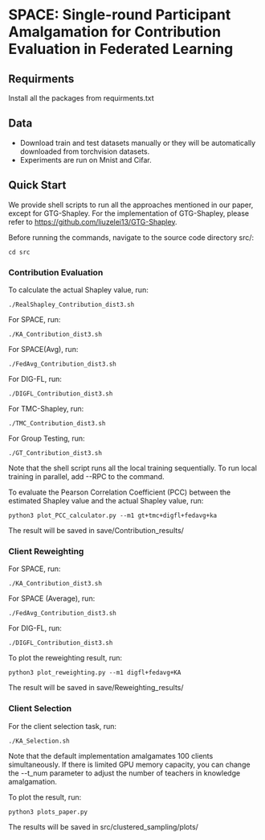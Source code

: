 # SPACE: Single-round Participant Amalgamation for Contribution Evaluation in Federated Learning

## Requirments
Install all the packages from requirments.txt

## Data
* Download train and test datasets manually or they will be automatically downloaded from torchvision datasets.
* Experiments are run on Mnist and Cifar.

## Quick Start
We provide shell scripts to run all the approaches mentioned in our paper, except for GTG-Shapley. For the implementation of GTG-Shapley, please refer to https://github.com/liuzelei13/GTG-Shapley.

Before running the commands, navigate to the source code directory src/:
```
cd src
```

### Contribution Evaluation
To calculate the actual Shapley value, run:
```
./RealShapley_Contribution_dist3.sh
```
For SPACE, run:
```
./KA_Contribution_dist3.sh
```
For SPACE(Avg), run:
```
./FedAvg_Contribution_dist3.sh
```
For DIG-FL, run:
```
./DIGFL_Contribution_dist3.sh
```
For TMC-Shapley, run:
```
./TMC_Contribution_dist3.sh
```
For Group Testing, run:
```
./GT_Contribution_dist3.sh
```
Note that the shell script runs all the local training sequentially. To run local training in parallel, add --RPC to the command.

To evaluate the Pearson Correlation Coefficient (PCC) between the estimated Shapley value and the actual Shapley value, run:
```
python3 plot_PCC_calculator.py --m1 gt+tmc+digfl+fedavg+ka
```
The result will be saved in save/Contribution_results/

### Client Reweighting
For SPACE, run:
```
./KA_Contribution_dist3.sh
```
For SPACE (Average), run:
```
./FedAvg_Contribution_dist3.sh
```
For DIG-FL, run:
```
./DIGFL_Contribution_dist3.sh
```
To plot the reweighting result, run:
```
python3 plot_reweighting.py --m1 digfl+fedavg+KA
```
The result will be saved in save/Reweighting_results/
### Client Selection
For the client selection task, run:
```
./KA_Selection.sh
```
Note that the default implementation amalgamates 100 clients simultaneously. If there is limited GPU memory capacity, you can change the --t_num parameter to adjust the number of teachers in knowledge amalgamation.

To plot the result, run:
```
python3 plots_paper.py
```
The results will be saved in src/clustered_sampling/plots/


